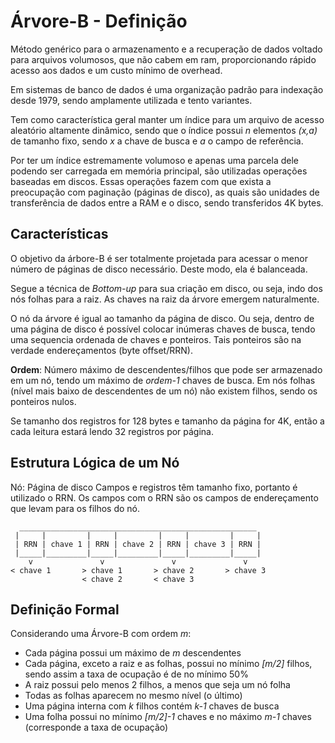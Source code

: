 # Árvore-B - Definição
Método genérico para o armazenamento e a recuperação de dados voltado para arquivos volumosos, que não cabem em ram, proporcionando rápido acesso aos dados e um custo mínimo de overhead.

Em sistemas de banco de dados é uma organização padrão para indexação desde 1979, sendo amplamente utilizada e tento variantes.

Tem como característica geral manter um índice para um arquivo de acesso aleatório altamente dinâmico, sendo que o índice possui *n* elementos *(x,a)* de tamanho fixo, sendo *x* a chave de busca e *a* o campo de referência.

Por ter um índice estremamente volumoso e apenas uma parcela dele podendo ser carregada em memória principal, são utilizadas operações baseadas em discos.
Essas operações fazem com que exista a preocupação com paginação (páginas de disco), as quais são unidades de transferência de dados entre a RAM e o disco, sendo transferidos 4K bytes.

## Características

O objetivo da árbore-B é ser totalmente projetada para acessar o menor número de páginas de disco necessário. Deste modo, ela é balanceada.

Segue a técnica de *Bottom-up* para sua criação em disco, ou seja, indo dos nós folhas para a raiz. As chaves na raiz da árvore emergem naturalmente.

O nó da árvore é igual ao tamanho da página de disco. Ou seja, dentro de uma página de disco é possível colocar inúmeras chaves de busca, tendo uma sequencia ordenada de chaves e ponteiros. Tais ponteiros são na verdade endereçamentos (byte offset/RRN).

**Ordem**: Número máximo de descendentes/filhos que pode ser armazenado em um nó, tendo um máximo de *ordem-1* chaves de busca. Em nós folhas (nível mais baixo de descendentes de um nó) não existem filhos, sendo os ponteiros nulos.

Se tamanho dos registros for 128 bytes e tamanho da página for 4K, então a cada leitura estará lendo 32 registros por página.

## Estrutura Lógica de um Nó

Nó: Página de disco
Campos e registros têm tamanho fixo, portanto é utilizado o RRN.
Os campos com o RRN são os campos de endereçamento que levam para os filhos do nó.
```
  _____________________________________________________
 |     |         |     |         |     |         |     |
 | RRN | chave 1 | RRN | chave 2 | RRN | chave 3 | RRN |
 |_____|_________|_____|_________|_____|_________|_____|
    v	            v               v               v
< chave 1       > chave 1       > chave 2       > chave 3
                < chave 2       < chave 3
```

## Definição Formal

Considerando uma Árvore-B com ordem *m*:

- Cada página possui um máximo de *m* descendentes
- Cada página, exceto a raiz e as folhas, possui no mínimo *[m/2]* filhos, sendo assim a taxa de ocupação é de no mínimo 50%
- A raiz possui pelo menos 2 filhos, a menos que seja um nó folha
- Todas as folhas aparecem no mesmo nível (o último)
- Uma página interna com *k* filhos contém *k-1* chaves de busca
- Uma folha possui no mínimo *[m/2]-1* chaves e no máximo *m-1* chaves (corresponde a taxa de ocupação)

